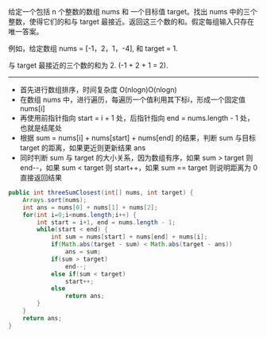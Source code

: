 给定一个包括 n 个整数的数组 nums 和 一个目标值 target。找出 nums 中的三个整数，使得它们的和与 target 最接近。返回这三个数的和。假定每组输入只存在唯一答案。

例如，给定数组 nums = [-1，2，1，-4], 和 target = 1.

与 target 最接近的三个数的和为 2. (-1 + 2 + 1 = 2).

***

- 首先进行数组排序，时间复杂度 O(nlogn)O(nlogn)
- 在数组 nums 中，进行遍历，每遍历一个值利用其下标i，形成一个固定值 nums[i]
- 再使用前指针指向 start = i + 1 处，后指针指向 end = nums.length - 1 处，也就是结尾处
- 根据 sum = nums[i] + nums[start] + nums[end] 的结果，判断 sum 与目标 target 的距离，如果更近则更新结果 ans
- 同时判断 sum 与 target 的大小关系，因为数组有序，如果 sum > target 则 end--，如果 sum < target 则 start++，如果 sum == target 则说明距离为 0 直接返回结果

```Java
public int threeSumClosest(int[] nums, int target) {
    Arrays.sort(nums);
    int ans = nums[0] + nums[1] + nums[2];
    for(int i=0;i<nums.length;i++) {
        int start = i+1, end = nums.length - 1;
        while(start < end) {
            int sum = nums[start] + nums[end] + nums[i];
            if(Math.abs(target - sum) < Math.abs(target - ans))
                ans = sum;
            if(sum > target)
                end--;
            else if(sum < target)
                start++;
            else
                return ans;
        }
    }
    return ans;
}
```